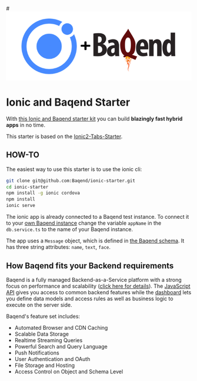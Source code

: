 #!["Logo"](https://github.com/Baqend/ionic-starter/raw/master/ionic_baqend.png)

# Ionic and Baqend Starter

With [this Ionic and Baqend starter kit](https://github.com/baqend/ionic-starter) you can build **blazingly fast hybrid apps** in no time.

This starter is based on the [Ionic2-Tabs-Starter](https://github.com/driftyco/ionic2-starter-tabs).

## HOW-TO

The easiest way to use this starter is to use the ionic cli:

 ```bash
 git clone git@github.com:Baqend/ionic-starter.git
 cd ionic-starter
 npm install -g ionic cordova
 npm install
 ionic serve
 ```

 The ionic app is already connected to a Baqend test instance. To connect it to your [own Baqend instance](https://dashboard.baqend.com/register) change the variable `appName` in the `db.service.ts` to the name of your Baqend instance.

 The app uses a `Message` object, which is defined in [the Baqend schema](https://www.baqend.com/guide/topics/schema/). It has three string attributes: `name`, `text`, `face`.  

## How Baqend fits your Backend requirements

Baqend is a fully managed Backend-as-a-Service platform with a strong focus on performance and scalability ([click here for details](https://medium.baqend.com/bringing-web-performance-to-the-next-level-an-overview-of-baqend-be3521bc2faf)). The [JavaScript API](https://www.baqend.com/js-sdk/latest/) gives you access to common backend features while the [dashboard](https://www.baqend.com/guide/#baqend-dashboard) lets you define data models and access rules as well as business logic to execute on the server side.

Baqend's feature set includes:

* Automated Browser and CDN Caching
* Scalable Data Storage
* Realtime Streaming Queries
* Powerful Search and Query Language
* Push Notifications
* User Authentication and OAuth
* File Storage and Hosting
* Access Control on Object and Schema Level
